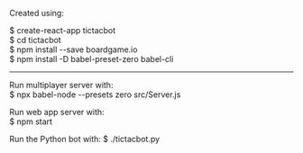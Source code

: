 Created using:  

$ create-react-app tictacbot  
$ cd tictacbot  
$ npm install --save boardgame.io  
$ npm install -D babel-preset-zero babel-cli

---  
Run multiplayer server with:  
$ npx babel-node --presets zero src/Server.js  
  
Run web app server with:  
$ npm start  

Run the Python bot with:
$ ./tictacbot.py

